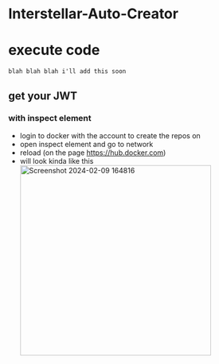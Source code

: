 # Interstellar-Auto-Creator

# execute code
```
blah blah blah i'll add this soon
```

## get your JWT

### with inspect element
- login to docker with the account to create the repos on
- open inspect element and go to network
- reload (on the page https://hub.docker.com)
- will look kinda like this <img width="383" alt="Screenshot 2024-02-09 164816" src="https://github.com/Wyn213/Interstellar-Auto-Creator/assets/156633596/9ac0d4d9-fc25-4d18-8e29-5ddf604d1a38">
